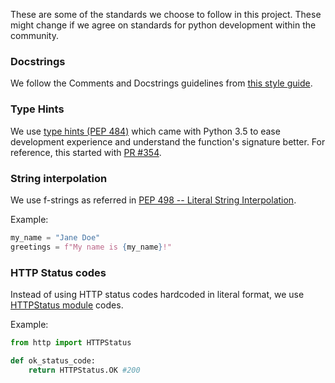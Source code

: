 These are some of the standards we choose to follow in this project. These might change if we agree on standards for python development within the community.

### Docstrings

We follow the Comments and Docstrings guidelines from [this style guide](https://google.github.io/styleguide/pyguide.html#38-comments-and-docstrings).

### Type Hints

We use [type hints (PEP 484)](https://www.python.org/dev/peps/pep-0484/) which came with Python 3.5 to ease development experience and understand the function's signature better. For reference, this started with [PR #354](https://github.com/anitab-org/mentorship-backend/pull/354).

### String interpolation

We use f-strings as referred in [PEP 498 -- Literal String Interpolation](https://www.python.org/dev/peps/pep-0498/).

Example:
```python
my_name = "Jane Doe"
greetings = f"My name is {my_name}!"
```

### HTTP Status codes

Instead of using HTTP status codes hardcoded in literal format, we use [HTTPStatus module](https://docs.python.org/3/library/http.html) codes.

Example:
```python
from http import HTTPStatus

def ok_status_code:
    return HTTPStatus.OK #200
```
